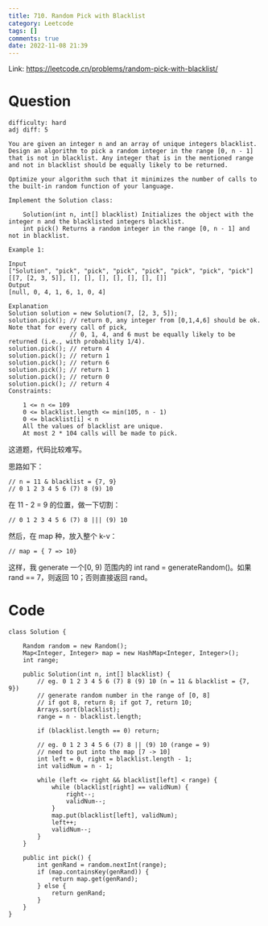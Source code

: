 ```yaml
---
title: 710. Random Pick with Blacklist
category: Leetcode
tags: []
comments: true
date: 2022-11-08 21:39
---
```



Link: https://leetcode.cn/problems/random-pick-with-blacklist/

# Question

    difficulty: hard
    adj diff: 5

    You are given an integer n and an array of unique integers blacklist. Design an algorithm to pick a random integer in the range [0, n - 1] that is not in blacklist. Any integer that is in the mentioned range and not in blacklist should be equally likely to be returned.

    Optimize your algorithm such that it minimizes the number of calls to the built-in random function of your language.

    Implement the Solution class:

    	Solution(int n, int[] blacklist) Initializes the object with the integer n and the blacklisted integers blacklist.
    	int pick() Returns a random integer in the range [0, n - 1] and not in blacklist.

    Example 1:

    Input
    ["Solution", "pick", "pick", "pick", "pick", "pick", "pick", "pick"]
    [[7, [2, 3, 5]], [], [], [], [], [], [], []]
    Output
    [null, 0, 4, 1, 6, 1, 0, 4]

    Explanation
    Solution solution = new Solution(7, [2, 3, 5]);
    solution.pick(); // return 0, any integer from [0,1,4,6] should be ok. Note that for every call of pick,
    				 // 0, 1, 4, and 6 must be equally likely to be returned (i.e., with probability 1/4).
    solution.pick(); // return 4
    solution.pick(); // return 1
    solution.pick(); // return 6
    solution.pick(); // return 1
    solution.pick(); // return 0
    solution.pick(); // return 4
    Constraints:

    	1 <= n <= 109
    	0 <= blacklist.length <= min(105, n - 1)
    	0 <= blacklist[i] < n
    	All the values of blacklist are unique.
    	At most 2 * 104 calls will be made to pick.

这道题，代码比较难写。

思路如下：

    // n = 11 & blacklist = {7, 9}
    // 0 1 2 3 4 5 6 (7) 8 (9) 10

在 11 - 2 = 9 的位置，做一下切割：

    // 0 1 2 3 4 5 6 (7) 8 ||| (9) 10

然后，在 map 种，放入整个 k-v：

    // map = { 7 => 10}

这样，我 generate 一个[0, 9) 范围内的 int rand = generateRandom()。如果 rand == 7，则返回 10；否则直接返回 rand。

# Code

```
class Solution {

    Random random = new Random();
    Map<Integer, Integer> map = new HashMap<Integer, Integer>();
    int range;

    public Solution(int n, int[] blacklist) {
        // eg. 0 1 2 3 4 5 6 (7) 8 (9) 10 (n = 11 & blacklist = {7, 9})
        // generate random number in the range of [0, 8]
        // if got 8, return 8; if got 7, return 10;
        Arrays.sort(blacklist);
        range = n - blacklist.length;

        if (blacklist.length == 0) return;

        // eg. 0 1 2 3 4 5 6 (7) 8 || (9) 10 (range = 9)
        // need to put into the map [7 -> 10]
        int left = 0, right = blacklist.length - 1;
        int validNum = n - 1;

        while (left <= right && blacklist[left] < range) {
            while (blacklist[right] == validNum) {
                right--;
                validNum--;
            }
            map.put(blacklist[left], validNum);
            left++;
            validNum--;
        }
    }

    public int pick() {
        int genRand = random.nextInt(range);
        if (map.containsKey(genRand)) {
            return map.get(genRand);
        } else {
            return genRand;
        }
    }
}
```
